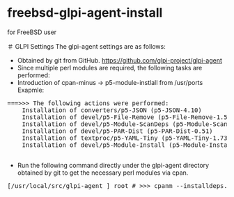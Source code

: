 # freebsd-glpi-agent-install
for  FreeBSD user 

＃ GLPI Settings 
The glpi-agent settings are as follows: 

* Obtained by git from GitHub. 
https://github.com/glpi-project/glpi-agent 
* Since multiple perl modules are required, the following tasks are performed: 
* Introduction of cpan-minus → p5-module-instlall from /usr/ports 
Exapmle:
<pre>
===>>> The following actions were performed:
	Installation of converters/p5-JSON (p5-JSON-4.10)
	Installation of devel/p5-File-Remove (p5-File-Remove-1.58)
	Installation of devel/p5-Module-ScanDeps (p5-Module-ScanDeps-1.31)
	Installation of devel/p5-PAR-Dist (p5-PAR-Dist-0.51)
	Installation of textproc/p5-YAML-Tiny (p5-YAML-Tiny-1.73)
	Installation of devel/p5-Module-Install (p5-Module-Install-1.19)

</pre>
* Run the following command directly under the glpi-agent directory obtained by git to get the necessary perl modules via cpan. 
<pre>
[/usr/local/src/glpi-agent ] root # >>> cpanm --installdeps.
</pre>
